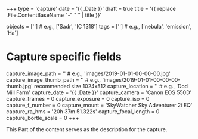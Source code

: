 +++
type = 'capture'
date = '{{ .Date }}'
draft = true
title = '{{ replace .File.ContentBaseName "-" " " | title }}'

objects = [''] # e.g., ['Sadr', 'IC 1318']
tags = [''] # e.g., ['nebula', 'emission', 'Ha']

# Capture specific fields
capture_image_path = '' # e.g., 'images/2019-01-01-00-00-00.jpg'
capture_image_thumb_path = '' # e.g., 'images/2019-01-01-00-00-00-thumb.jpg' recommended size 1024x512
capture_location = '' # e.g., 'Dod Mill Farm'
capture_date = '{{ .Date }}'
capture_camera = 'Canon EOS 550D'
capture_frames = 0
capture_exposure = 0
capture_iso = 0
capture_f_number = 0
capture_mount = 'SkyWatcher Sky Adventurer 2i EQ'
capture_ra_hms = '20h 37m 51.322s'
capture_focal_length = 0
capture_bortle_scale = 0
+++

This Part of the content serves as the description for the capture. 